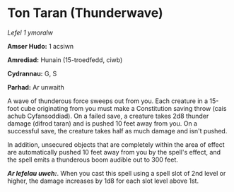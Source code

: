 # Ton Taran (Thunderwave)

*Lefel 1 ymoralw*

**Amser Hudo:** 1 acsiwn

**Amrediad:** Hunain (15-troedfedd, ciwb)

**Cydrannau:** G, S

**Parhad:** Ar unwaith

A wave of thunderous force sweeps out from you. Each creature in a 15-foot cube originating from you must make a Constitution saving throw (cais achub Cyfansoddiad). On a failed save, a creature takes 2d8 thunder damage (difrod taran) and is pushed 10 feet away from you. On a successful save, the creature takes half as much damage and isn't pushed.

In addition, unsecured objects that are completely within the area of effect are automatically pushed 10 feet away from you by the spell's effect, and the spell emits a thunderous boom audible out to 300 feet.

***Ar lefelau uwch:***. When you cast this spell using a spell slot of 2nd level or higher, the damage increases by 1d8 for each slot level above 1st.